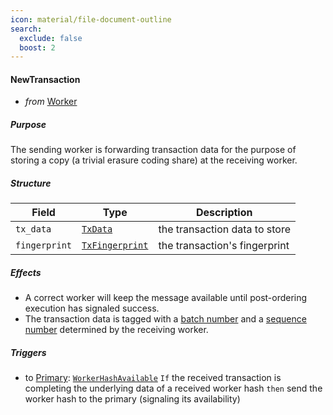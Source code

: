 ```yaml
---
icon: material/file-document-outline
search:
  exclude: false
  boost: 2
---
```


#### NewTransaction

- _from_ [Worker](../index.md)

##### Purpose

<!-- --8<-- [start:blurb] -->
The sending worker is forwarding transaction data for the purpose of storing a copy (a trivial erasure coding share) at the receiving worker.
<!-- --8<-- [end:blurb] -->

##### Structure

| Field         | Type                              | Description                   |
|---------------|-----------------------------------|-------------------------------|
| `tx_data`     | [`TxData`](#TxData)               | the transaction data to store |
| `fingerprint` | [`TxFingerprint`](#TxFingerprint) | the transaction's fingerprint |

##### Effects

- A correct worker will keep the message available until
  post-ordering execution has signaled success.
- The transaction data is tagged with a
  [batch number](#BatchNumber) and a
  [sequence number](#SequenceNumber)
  determined by the receiving worker.

##### Triggers

- to [Primary](../primary.md): [`WorkerHashAvailable`](../primary/worker_hash_available.md)
  `If` the received transaction is completing the underlying data of a received worker hash
  `then` send the worker hash to the primary (signaling its availability)
